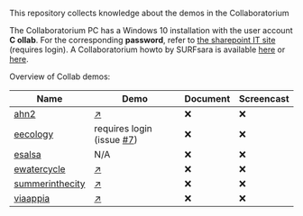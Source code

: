 This repository collects knowledge about the demos in the Collaboratorium

The Collaboratorium PC has a Windows 10 installation with the user account **C ollab**. For the corresponding **password**, refer to [the sharepoint IT site](https://nlesc.sharepoint.com/it/SitePages/Guide%20-%20Using%20the%20Collab.aspx) (requires login). A Collaboratorium howto by SURFsara is available [here](https://www.surf.nl/binaries/content/assets/surf/en/2015/collab_manual.pdf) or [here](docs/collab_manual.pdf).

Overview of Collab demos:

| Name |  Demo | Document | Screencast
| --- | --- | --- | --- |
| [ahn2](ahn2) | [:arrow_upper_right:](http://ahn2.pointclouds.nl/)  | :x: | :x: |
| [eecology](eecology) | requires login (issue [#7](https://github.com/jspaaks/collab-demos/issues/7)) | :x: | :x: |
| [esalsa](esalsa) | N/A  | :x: | :x: |
| [ewatercycle](ewatercycle) | [:arrow_upper_right:](http://forecast.ewatercycle.org/)  | :x: | :x: |
| [summerinthecity](summerinthecity) | [:arrow_upper_right:](http://jiskattema.github.io/summerinthecity/)  | :x: | :x: |
| [viaappia](viaappia)  | [:arrow_upper_right:](http://viaappia.esciencecenter.nl)  | :x: | :x: |



 


